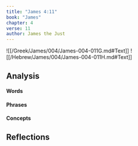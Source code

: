 ```yaml
---
title: "James 4:11"
book: "James"
chapter: 4
verse: 11
author: James the Just
---
```

![[/Greek/James/004/James-004-011G.md#Text]]
![[/Hebrew/James/004/James-004-011H.md#Text]]

## Analysis

#### Words

#### Phrases

#### Concepts

## Reflections
